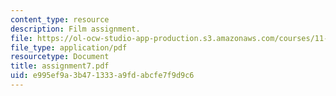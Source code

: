 ```yaml
---
content_type: resource
description: Film assignment.
file: https://ol-ocw-studio-app-production.s3.amazonaws.com/courses/11-229-advanced-writing-seminar-spring-2004/e995ef9a3b471333a9fdabcfe7f9d9c6_assignment7.pdf
file_type: application/pdf
resourcetype: Document
title: assignment7.pdf
uid: e995ef9a-3b47-1333-a9fd-abcfe7f9d9c6
---
```

